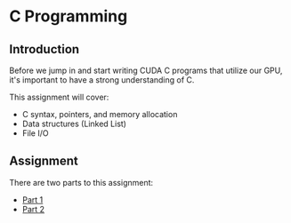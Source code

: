 # C Programming

## Introduction
Before we jump in and start writing CUDA C programs that utilize our GPU, it's important to have a strong understanding of C. 

This assignment will cover:
* C syntax, pointers, and memory allocation
* Data structures (Linked List)
* File I/O

## Assignment 
There are two parts to this assignment:
* [Part 1](./part1/README.md)
* [Part 2](./part2/README.md)



